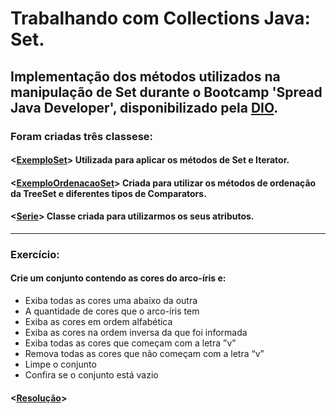 # Trabalhando com Collections Java: Set.

## Implementação dos métodos utilizados na manipulação de Set durante o Bootcamp 'Spread Java Developer', disponibilizado pela [DIO](https://www.dio.me/).

### Foram criadas três classese: 

#### <[ExemploSet](https://github.com/Prandera/Collections-Java-Set-Spread-DIO/blob/master/src/one/digitalinnovation/ExemploSet.java)>  Utilizada para aplicar os métodos de Set e Iterator.

#### <[ExemploOrdenacaoSet](https://github.com/Prandera/Collections-Java-Set-Spread-DIO/blob/master/src/one/digitalinnovation/ExemploOrdenacaoSet.java)>  Criada para utilizar os métodos de ordenação da TreeSet e diferentes tipos de Comparators.

#### <[Serie](https://github.com/Prandera/Collections-Java-Set-Spread-DIO/blob/master/src/one/digitalinnovation/Serie.java)> Classe criada para utilizarmos os seus atributos.
--- 
  
### Exercício:
#### Crie um conjunto contendo as cores do arco-íris e:
- Exiba todas as cores uma abaixo da outra
- A quantidade de cores que o arco-íris tem
- Exiba as cores em ordem alfabética
- Exiba as cores na ordem inversa da que foi informada
- Exiba todas as cores que começam com a letra ”v”
- Remova todas as cores que não começam com a letra “v”
- Limpe o conjunto
- Confira se o conjunto está vazio <br>
#### <[Resolução](https://github.com/Prandera/Collections-Java-Set-Spread-DIO/blob/master/src/one/digitalinnovation/ArcoIris.java)>

